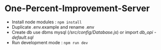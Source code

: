 # One-Percent-Improvement-Server

* Install node modules : `npm install`
* Duplicate .env.example and rename .env
* Create db use dbms mysql (*/src/config/Database.js*) or import *db_opi - default.sql*
* Run development mode : `npm run dev`

